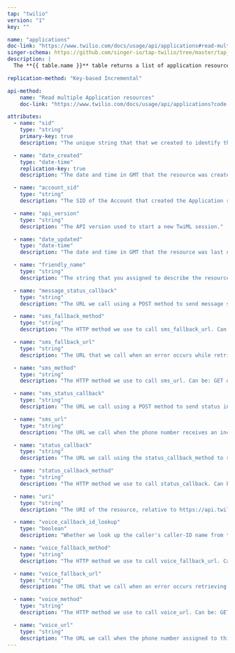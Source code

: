```yaml
---
tap: "twilio"
version: "1"
key: ""

name: "applications"
doc-link: "https://www.twilio.com/docs/usage/api/applications#read-multiple-application-resources"
singer-schema: https://github.com/singer-io/tap-twilio/tree/master/tap_twilio/schemas/applications.json
description: |
  The **{{ table.name }}** table returns a list of application resource representations, each representing an application within your {{ integration.display_name }} account.

replication-method: "Key-based Incremental"

api-method:
    name: "Read multiple Application resources"
    doc-link: "https://www.twilio.com/docs/usage/api/applications?code-sample=code-list-all-application-resource-representations&code-language=curl&code-sdk-version=json"

attributes:
  - name: "sid"
    type: "string"
    primary-key: true
    description: "The unique string that that we created to identify the Application resource."

  - name: "date_created"
    type: "date-time"
    replication-key: true
    description: "The date and time in GMT that the resource was created specified in RFC 2822 format."  

  - name: "account_sid"
    type: "string"
    description: "The SID of the Account that created the Application resources to read."

  - name: "api_version"
    type: "string"
    description: "The API version used to start a new TwiML session."

  - name: "date_updated"
    type: "date-time"
    description: "The date and time in GMT that the resource was last updated specified in RFC 2822 format."

  - name: "friendly_name"
    type: "string"
    description: "The string that you assigned to describe the resource."

  - name: "message_status_callback"
    type: "string"
    description: "The URL we call using a POST method to send message status information to your application."

  - name: "sms_fallback_method"
    type: "string"
    description: "The HTTP method we use to call sms_fallback_url. Can be: GET or POST."

  - name: "sms_fallback_url"
    type: "string"
    description: "The URL that we call when an error occurs while retrieving or executing the TwiML from sms_url."

  - name: "sms_method"
    type: "string"
    description: "The HTTP method we use to call sms_url. Can be: GET or POST."

  - name: "sms_status_callback"
    type: "string"
    description: "The URL we call using a POST method to send status information to your application about SMS messages that refer to the application."

  - name: "sms_url"
    type: "string"
    description: "The URL we call when the phone number receives an incoming SMS message."

  - name: "status_callback"
    type: "string"
    description: "The URL we call using the status_callback_method to send status information to your application."

  - name: "status_callback_method"
    type: "string"
    description: "The HTTP method we use to call status_callback. Can be: GET or POST."

  - name: "uri"
    type: "string"
    description: "The URI of the resource, relative to https://api.twilio.com."

  - name: "voice_callback_id_lookup"
    type: "boolean"
    description: "Whether we look up the caller's caller-ID name from the CNAM database (additional charges apply). Can be: true or false."

  - name: "voice_fallback_method"
    type: "string"
    description: "The HTTP method we use to call voice_fallback_url. Can be: GET or POST"

  - name: "voice_fallback_url"
    type: "string"
    description: "The URL that we call when an error occurs retrieving or executing the TwiML requested by url."

  - name: "voice_method"
    type: "string"
    description: "The HTTP method we use to call voice_url. Can be: GET or POST."

  - name: "voice_url"
    type: "string"
    description: "The URL we call when the phone number assigned to this application receives a call."
---    
```

